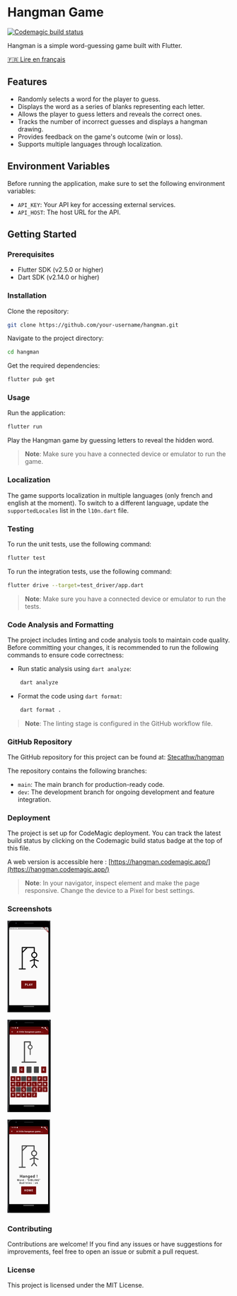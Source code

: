 # Hangman Game

[![Codemagic build status](https://api.codemagic.io/apps/647ca0717007fae185dff619/647ca0717007fae185dff618/status_badge.svg)](https://codemagic.io/apps/647ca0717007fae185dff619/647ca0717007fae185dff618/latest_build)

Hangman is a simple word-guessing game built with Flutter.

[🇫🇷 Lire en français](README_FR.md)

## Features

- Randomly selects a word for the player to guess.
- Displays the word as a series of blanks representing each letter.
- Allows the player to guess letters and reveals the correct ones.
- Tracks the number of incorrect guesses and displays a hangman drawing.
- Provides feedback on the game's outcome (win or loss).
- Supports multiple languages through localization.

## Environment Variables

Before running the application, make sure to set the following environment variables:

- `API_KEY`: Your API key for accessing external services.
- `API_HOST`: The host URL for the API.

## Getting Started

### Prerequisites

- Flutter SDK (v2.5.0 or higher)
- Dart SDK (v2.14.0 or higher)

### Installation

Clone the repository:

```bash
git clone https://github.com/your-username/hangman.git
```

Navigate to the project directory:

```bash
cd hangman
```

Get the required dependencies:

```bash
flutter pub get
```

### Usage

Run the application:

```bash
flutter run
```

Play the Hangman game by guessing letters to reveal the hidden word.

> **Note**: Make sure you have a connected device or emulator to run the game.

### Localization

The game supports localization in multiple languages (only french and english at the moment). To switch to a different language, update the `supportedLocales` list in the `l10n.dart` file.

### Testing

To run the unit tests, use the following command:

```bash
flutter test
```

To run the integration tests, use the following command:

```bash
flutter drive --target=test_driver/app.dart
```

> **Note**: Make sure you have a connected device or emulator to run the tests.

### Code Analysis and Formatting

The project includes linting and code analysis tools to maintain code quality. Before committing your changes, it is recommended to run the following commands to ensure code correctness:

- Run static analysis using `dart analyze`:

```bash
	dart analyze
```

- Format the code using `dart format`:

```bash
	dart format .
```

> **Note**: The linting stage is configured in the GitHub workflow file.

### GitHub Repository

The GitHub repository for this project can be found at: [Stecathw/hangman](https://https://github.com/Stecathw/hangman)

The repository contains the following branches:

- `main`: The main branch for production-ready code.
- `dev`: The development branch for ongoing development and feature integration.

### Deployment

The project is set up for CodeMagic deployment. You can track the latest build status by clicking on the Codemagic build status badge at the top of this file.

A web version is accessible here : [https://hangman.codemagic.app/](https://hangman.codemagic.app/)

> **Note**: In your navigator, inspect element and make the page responsive. Change the device to a Pixel for best settings.

### Screenshots

![Start Page](schema/start_page.png)

![Play page](schema/play_page.png)

![Hang page](schema/hang_page.png)

### Contributing

Contributions are welcome! If you find any issues or have suggestions for improvements, feel free to open an issue or submit a pull request.

### License

This project is licensed under the MIT License.
